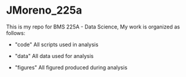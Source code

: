 # JMoreno_225a
 
This is my repo for BMS 225A - Data Science, My work is organized as follows:

- "code" All scripts used in analysis

- "data" All data used for analysis

- "figures" All figured produced during analysis 